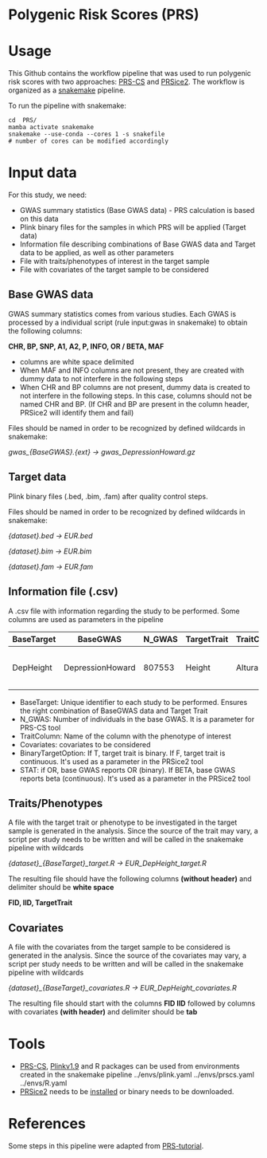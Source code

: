 # Polygenic Risk Scores (PRS)

# Usage

This Github contains the workflow pipeline that was used to run polygenic risk scores with two approaches: [PRS-CS](https://github.com/getian107/PRScs) and [PRSice2](https://choishingwan.github.io/PRSice/). The workflow is organized as a [snakemake](https://snakemake.readthedocs.io/en/stable/) pipeline. 

To run the pipeline with snakemake:
```console
cd  PRS/
mamba activate snakemake
snakemake --use-conda --cores 1 -s snakefile
# number of cores can be modified accordingly
```

# Input data
For this study, we need:
- GWAS summary statistics (Base GWAS data) - PRS calculation is based on this data
- Plink binary files for the samples in which PRS will be applied (Target data)
- Information file describing combinations of Base GWAS data and Target data to be applied, as well as other parameters
- File with traits/phenotypes of interest in the target sample
- File with covariates of the target sample to be considered

## Base GWAS data
GWAS summary statistics comes from various studies. Each GWAS is processed by a individual script (rule input:gwas in snakemake) to obtain the following columns:

**CHR, BP, SNP, A1, A2, P, INFO,  OR / BETA, MAF**

- columns are white space delimited
- When MAF and INFO columns are not present, they are created with dummy data to not interfere in the following steps
- When CHR and BP columns are not present, dummy data is created to not interfere in the following steps. In this case, columns should not be named CHR and BP. (If CHR and BP are present in the column header, PRSice2 will identify them and fail) 


Files should be named in order to be recognized by defined wildcards in snakemake:

*gwas_{BaseGWAS}.{ext} -> gwas_DepressionHoward.gz*

## Target data
Plink binary files (.bed, .bim, .fam) after quality control steps.

Files should be named in order to be recognized by defined wildcards in snakemake:

*{dataset}.bed -> EUR.bed*

*{dataset}.bim -> EUR.bim*

*{dataset}.fam -> EUR.fam*


## Information file (.csv)
A .csv file with information regarding the study to be performed. Some columns are used as parameters in the pipeline

|BaseTarget|BaseGWAS|N_GWAS|TargetTrait|TraitColumn|Covariates|BinaryTargetOption|STAT|
| -------- | --- | --- | --- | --- | --- | --- | --- |
|DepHeight|DepressionHoward|807553|Height|Altura|Age-age^2-PC1-10-sex|F|OR|

- BaseTarget: Unique identifier to each study to be performed. Ensures the right combination of BaseGWAS data and Target Trait
- N_GWAS: Number of individuals in the base GWAS. It is a parameter for PRS-CS tool
- TraitColumn: Name of the column with the phenotype of interest
- Covariates: covariates to be considered
- BinaryTargetOption: If T, target trait is binary. If F, target trait is continuous. It's used as a parameter in the PRSice2 tool
- STAT: if OR, base GWAS reports OR (binary). If BETA, base GWAS reports beta (continuous). It's used as a parameter in the PRSice2 tool

## Traits/Phenotypes
A file with the target trait or phenotype to be investigated in the target sample is generated in the analysis. Since the source of the trait may vary, a script per study needs to be written and will be called in the snakemake pipeline with wildcards

*{dataset}_{BaseTarget}_target.R -> EUR_DepHeight_target.R*

The resulting file should have the following columns **(without header)** and delimiter should be **white space**

**FID, IID, TargetTrait**

## Covariates
A file with the covariates from the target sample to be considered is generated in the analysis. Since the source of the covariates may vary, a script per study needs to be written and will be called in the snakemake pipeline with wildcards

*{dataset}_{BaseTarget}_covariates.R -> EUR_DepHeight_covariates.R*

The resulting file should start with the columns **FID	IID** followed by columns with covariates **(with header)** and delimiter should be **tab**

# Tools

- [PRS-CS](https://github.com/getian107/PRScs), [Plinkv1.9](https://www.cog-genomics.org/plink/) and R packages can be used from environments created in the snakemake pipeline
    ../envs/plink.yaml
    ../envs/prscs.yaml
    ../envs/R.yaml
- [PRSice2](https://choishingwan.github.io/PRSice/) needs to be [installed](https://github.com/choishingwan/PRSice/) or binary needs to be downloaded. 

# References
Some steps in this pipeline were adapted from [PRS-tutorial](https://choishingwan.github.io/PRS-Tutorial/prsice/).
